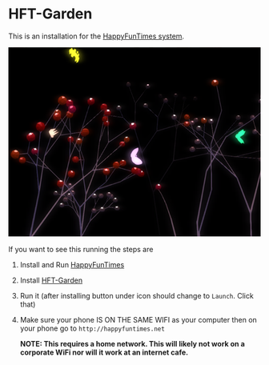 HFT-Garden
==========

This is an installation for the [HappyFunTimes system](http://docs.happyfuntimes.net).

<img src="screenshot.png" />

If you want to see this running the steps are

1.  Install and Run [HappyFunTimes](http://docs.happyfuntimes.net/docs/install)
2.  Install [HFT-Garden](http://superhappyfuntimes.net/game/hft-garden)
3.  Run it (after installing button under icon should change to `Launch`. Click that)
4.  Make sure your phone IS ON THE SAME WIFI as your computer then on your phone
    go to `http://happyfuntimes.net`

    **NOTE: This requires a home network. This will likely not work on a corporate WiFi nor will it work
    at an internet cafe.**




